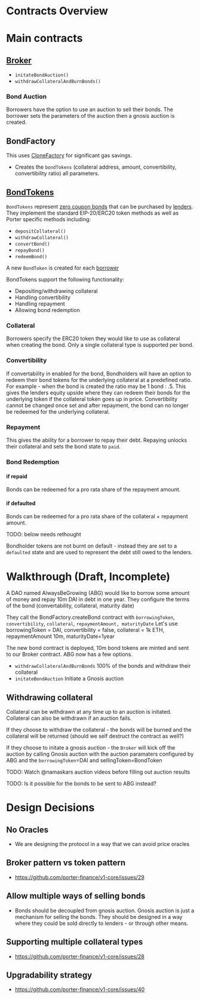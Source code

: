 # Contracts Overview

# Main contracts

## [Broker](./broker.md)
* `initateBondAuction()`
* `withdrawCollateralAndBurnBonds()`
  
### Bond Auction 
Borrowers have the option to use an auction to sell their bonds. The borrower sets the parameters of the auction then a gnosis auction is created.

## BondFactory
This uses [CloneFactory](https://github.com/porter-finance/v1-core/issues/15) for significant gas savings. 
* Creates the `bondTokens` (collateral address, amount, convertibility, convertibility ratio) all parameters.

## [BondTokens](./bondToken.md)

`BondTokens` represent [zero coupon bonds](https://docs.porter.finance/portal/intro-to-bonds/zero-coupon-bonds) that can be purchased by [lenders](https://docs.porter.finance/portal/protocol/lenders). They implement the standard EIP-20/ERC20 token methods as well as Porter specific methods including:
* `depositCollateral()`
* `withdrawCollateral()`
* `convertBond()`
* `repayBond()`
* `redeemBond()`


A new `BondToken` is created for each [borrower](https://docs.porter.finance/portal/protocol/borrowers)

BondTokens support the following functionality: 

* Depositing/withdrawing collateral
* Handling convertibility
* Handling repayment
* Allowing bond redemption

### Collateral 
Borrowers specify the ERC20 token they would like to use as collateral when creating the bond. Only a single collateral type is supported per bond.

### Convertibility 
If convertability in enabled for the bond, 
Bondholders will have an option to redeem their bond tokens for the underlying collateral at a predefined ratio. 
For example - when the bond is created the ratio may be 1 bond : .5. This gives the lenders equity upside where they can redeem their bonds for the underlying token if the collateral token goes up in price. Convertibility cannot be changed once set and after repayment, the bond can no longer be redeemed for the underlying collateral.

### Repayment
This gives the ability for a borrower to repay their debt. Repaying unlocks their collateral and sets the bond state to `paid`.

### Bond Redemption
#### if repaid 
Bonds can be redeemed for a pro rata share of the repayment amount. 
#### if defaulted
Bonds can be redeemed for a pro rata share of the collateral + repayment amount. 

TODO: below needs rethought

Bondholder tokens are not burnt on default - instead they are set to a `defaulted` state and are used to represent the debt still owed to the lenders.

# Walkthrough (Draft, Incomplete)
A DAO named AlwaysBeGrowing (ABG) would like to borrow some amount of money and repay 10m DAI in debt in one year. They configure the terms of the bond (convertability, collateral, maturity date)

They call the BondFactory.createBond contract with `borrowingToken`, `convertibility`, `collateral`, `repaymentAmount, maturityDate`
Let's use borrowingToken = DAI, convertibility = false, collateral = 1k ETH, repaymentAmount 10m, maturityDate=1year 

The new bond contract is deployed, 10m bond tokens are minted and sent to our Broker contract.
ABG now has a few options.

* `withdrawCollateralAndBurnBonds` 100% of the bonds and withdraw their collateral
* `initateBondAuction` Initiate a Gnosis auction 

## Withdrawing collateral 
Collateral can be withdrawn at any time up to an auction is initated. Collateral can also be withdrawn if an auction fails.

If they choose to withdraw the collateral - the bonds will be burned and the collateral will be returned (should we self destruct the contract as well?)

If they choose to initate a gnosis auction - the `Broker` will kick off the auction by calling Gnosis auction with the auction paramaters configured by ABG and the `borrowingToken`=DAI and sellingToken=BondToken 

TODO: Watch @namaskars auction videos before filling out auction results

TODO: Is it possible for the bonds to be sent to ABG instead?


# Design Decisions 

## No Oracles
* We are designing the protocol in a way that we can avoid price oracles

## Broker pattern vs token pattern
* https://github.com/porter-finance/v1-core/issues/29

## Allow multiple ways of selling bonds
* Bonds should be decoupled from gnosis auction. Gnosis auction is just a mechanism for selling the bonds. They should be designed in a way where they could be sold directly to lenders - or through other means. 


## Supporting multiple collateral types
* https://github.com/porter-finance/v1-core/issues/28

## Upgradability strategy
 * https://github.com/porter-finance/v1-core/issues/40
